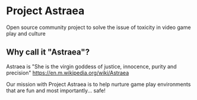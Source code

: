 # Project Astraea
Open source community project to solve the issue of toxicity in video game play and culture

## Why call it "Astraea"?
Astraea is "She is the virgin goddess of justice, innocence, purity and precision"
https://en.m.wikipedia.org/wiki/Astraea

Our mission with Project Astraea is to help nurture game play environments that are fun and most importantly... safe!

